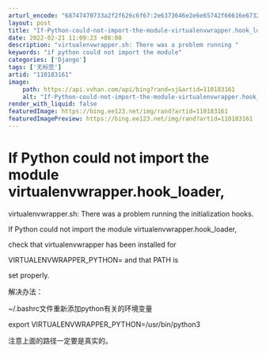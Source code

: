 ```yaml
---
arturl_encode: "68747470733a2f2f626c6f67:2e6373646e2e6e65742f66616e67323234383833363934372f:61727469636c652f64657461696c732f313130313833313631"
layout: post
title: "If-Python-could-not-import-the-module-virtualenvwrapper.hook_loader,"
date: 2022-02-21 11:09:23 +08:00
description: "virtualenvwrapper.sh: There was a problem running "
keywords: "if python could not import the module"
categories: ['Django']
tags: ['无标签']
artid: "110183161"
image:
    path: https://api.vvhan.com/api/bing?rand=sj&artid=110183161
    alt: "If-Python-could-not-import-the-module-virtualenvwrapper.hook_loader,"
render_with_liquid: false
featuredImage: https://bing.ee123.net/img/rand?artid=110183161
featuredImagePreview: https://bing.ee123.net/img/rand?artid=110183161
---
```


# If Python could not import the module virtualenvwrapper.hook\_loader,

virtualenvwrapper.sh: There was a problem running the initialization hooks.

If Python could not import the module virtualenvwrapper.hook\_loader,
  
check that virtualenvwrapper has been installed for
  
VIRTUALENVWRAPPER\_PYTHON= and that PATH is
  
set properly.

解决办法：
  
~/.bashrc文件重新添加python有关的环境变量
  
export VIRTUALENVWRAPPER\_PYTHON=/usr/bin/python3
  
注意上面的路径一定要是真实的。